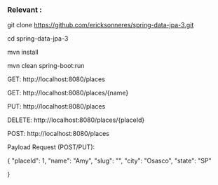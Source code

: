 ### Relevant :

git clone https://github.com/ericksonneres/spring-data-jpa-3.git

cd spring-data-jpa-3

mvn install

mvn clean spring-boot:run


GET: http://localhost:8080/places

GET: http://localhost:8080/places/{name}

PUT: http://localhost:8080/places

DELETE: http://localhost:8080/places/{placeId}

POST: http://localhost:8080/places

Payload Request (POST/PUT):

{
    "placeId": 1,
    "name": "Amy",
    "slug": "",
    "city": "Osasco",
    "state": "SP"
    
}
